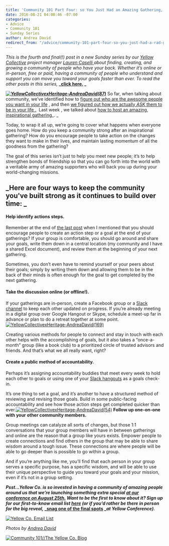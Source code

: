 ```yaml
---
title: 'Community 101 Part Four: so You Just Had an Amazing Gathering, Now What?'
date: 2016-08-21 04:00:46 -07:00
categories:
- Advice
- Community 101
- Sunday Series
author: Andrea David
redirect_from: "/advice/community-101-part-four-so-you-just-had-a-rad-gathering-now-what/"
---
```


_This is the fourth and final(!) post in a new Sunday series by our [Yellow Collective](http://yellowconference.us3.list-manage.com/subscribe?u=3f8e45f74e0653e404965e2ef&id=e811fb1a74) project manager_ [_Lauren Caselli_ ](http://www.laurencaselli.com/)_about finding, creating, and growing a community of people who have your back. Whether it’s online or in-person, free or paid, having a community of people who understand and support you can move you toward your goals faster than ever. To read the other posts in this series,_ **_[click here.](http://yellowconference.com/category/community-101/) _**

**_[![YellowCollectivexHeritage-AndreaDavid(87)](https://yellow-blog-images.imgix.net/2016/08/YellowCollectivexHeritage-AndreaDavid871.jpg)](https://yellow-blog-images.imgix.net/2016/08/YellowCollectivexHeritage-AndreaDavid871.jpg)_** So far, when talking about community, we’ve identified how to [figure out who are the awesome people you want in your life](http://yellowconference.com/2016/07/10/community-101-a-new-series-about-making-friends-as-an-adult/) , and then [we figured out ](http://yellowconference.com/2016/07/24/community-101-part-two-inviting-brilliant-people-into-your-life/) [how we actually _ASK_ them to be in your life .](http://yellowconference.com/2016/07/24/community-101-part-two-inviting-brilliant-people-into-your-life/)  Last week , we talked about [how to host an amazing, inspirational gathering](http://yellowconference.com/2016/08/07/6408/)_. _

Today, to wrap it all up, we’re going to cover what happens when everyone goes home. How do you keep a community strong after an inspirational gathering? How do you encourage people to take action on the changes they want to make in their lives, and maintain lasting momentum of all the goodness from the gathering?

The goal of this series isn’t just to help you meet new people; it’s to help strengthen bonds of friendship so that you can go forth into the world with a veritable army of amazing supporters who will back you up during your world-changing missions.

## _Here are four ways to keep the community you've built strong as it continues to build over time: _

#### **Help identify actions steps.**

Remember at the end of [the last post](http://yellowconference.com/2016/08/07/6408/) when I mentioned that you should encourage people to create an action step or a goal at the end of your gatherings? If your group is comfortable, you should go around and share your goals, write them down in a central location (my community and I have a shared Excel document), and review them at the beginning of your next gathering.

Sometimes, you don’t even have to remind yourself or your peers about their goals; simply by writing them down and allowing them to be in the back of their minds is often enough for the goal to get completed by the next gathering.

#### **Take the discussion online (or offline!).**

If your gatherings are in-person, create a Facebook group or a [Slack channel](https://slack.com/) to keep each other updated on progress. If you’re already meeting in a digital group over Google Hangout or Skype, schedule a meet-up far in advance or plan to do a retreat together at some point.[![YellowCollectivexHeritage-AndreaDavid(169)](https://yellow-blog-images.imgix.net/2016/08/YellowCollectivexHeritage-AndreaDavid169.jpg)](https://yellow-blog-images.imgix.net/2016/08/YellowCollectivexHeritage-AndreaDavid169.jpg)

Creating various methods for people to connect and stay in touch with each other helps with the accomplishing of goals, but it also takes a “once-a-month” group (like a book club) to a prioritized circle of trusted advisors and friends. And that’s what we all really want, right?

#### **Create a public method of accountability.**

Perhaps it’s assigning accountability buddies that meet every week to hold each other to goals or using one of your [Slack hangouts](https://slack.com/) as a goals check-in.

It’s one thing to set a goal, and it’s another to have a structured method of reviewing and revising those goals. Build in some public-facing accountability and see how those action steps get completed quicker than ever.[![YellowCollectivexHeritage-AndreaDavid(54)](https://yellow-blog-images.imgix.net/2016/08/YellowCollectivexHeritage-AndreaDavid54.jpg)](https://yellow-blog-images.imgix.net/2016/08/YellowCollectivexHeritage-AndreaDavid54.jpg) **Follow up one-on-one with your other community members.**

Group meetings can catalyze all sorts of changes, but those 1:1 conversations that your group members will have in between gatherings and online are the reason that a group like yours exists. Empower people to create connections and find others in the group that may be able to share wisdom around a tough issue. These connections are where people will be able to go deeper than is possible to go within a group.

And if you’re anything like me, you’ll find that each person in your group serves a specific purpose, has a specific wisdom, and will be able to use their unique perspective to guide you toward your goals and your mission, even if it’s not in a group setting.

**_Psst…Yellow Co. is so invested in having a community of amazing people around us that we’re launching something extra special_ **[**_at our conference on August 25th._**](http://yellowconference.com/conference/)** _Want to be the first to know about it? Sign up for our first-to-know email list_ **[**_here_**](http://yellowconference.us3.list-manage.com/subscribe?u=3f8e45f74e0653e404965e2ef&id=e811fb1a74)** _(or if you’d rather be there in person for the big reveal,_ ****_[snag one of the final spots](http://yellowconference.com/conference/) _****_at Yellow Conference)._**

[![Yellow Co. Email List](https://yellow-blog-images.imgix.net/2016/07/EMAIL-LIST.jpg)](http://yellowconference.us3.list-manage2.com/subscribe?u=3f8e45f74e0653e404965e2ef&id=7cb1ced4ff)

_Photos by [Andrea David](http://andreadavid.co/)_

[![Community 101//The Yellow Co. Blog](https://yellow-blog-images.imgix.net/2016/07/LAURENCASELLI.jpg)](http://www.laurencaselli.com/)
